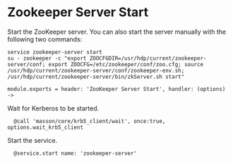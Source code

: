 
# Zookeeper Server Start

Start the ZooKeeper server. You can also start the server manually with the
following two commands:

```
service zookeeper-server start
su - zookeeper -c "export ZOOCFGDIR=/usr/hdp/current/zookeeper-server/conf; export ZOOCFG=/etc/zookeeper/conf/zoo.cfg; source /usr/hdp/current/zookeeper-server/conf/zookeeper-env.sh; /usr/hdp/current/zookeeper-server/bin/zkServer.sh start"
```

    module.exports = header: 'ZooKeeper Server Start', handler: (options) ->
      
Wait for Kerberos to be started.
      
      @call 'masson/core/krb5_client/wait', once:true, options.wait_krb5_client

Start the service.

      @service.start name: 'zookeeper-server'
